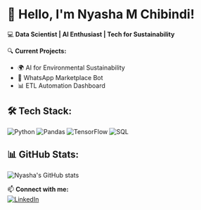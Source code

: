 # 👋 Hello, I'm Nyasha M Chibindi!

💻 **Data Scientist | AI Enthusiast | Tech for Sustainability**  

🔍 **Current Projects:**  
- 🌍 AI for Environmental Sustainability  
- 🤖 WhatsApp Marketplace Bot  
- 📊 ETL Automation Dashboard  

## 🛠 Tech Stack:
![Python](https://img.shields.io/badge/Python-3776AB?style=for-the-badge&logo=python&logoColor=white)
![Pandas](https://img.shields.io/badge/Pandas-150458?style=for-the-badge&logo=pandas&logoColor=white)
![TensorFlow](https://img.shields.io/badge/TensorFlow-FF6F00?style=for-the-badge&logo=tensorflow&logoColor=white)
![SQL](https://img.shields.io/badge/SQL-4479A1?style=for-the-badge&logo=mysql&logoColor=white)

## 📊 GitHub Stats:
![Nyasha's GitHub stats](https://github-readme-stats.vercel.app/api?username=nyashamchibindi21&show_icons=true&theme=radical)

📫 **Connect with me:**  
[![LinkedIn](https://img.shields.io/badge/LinkedIn-0A66C2?style=for-the-badge&logo=linkedin&logoColor=white)](https://www.linkedin.com/in/nyashamchibindi)  

